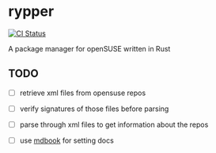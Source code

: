 # rypper

[![CI Status](https://ci.codeberg.org/api/badges/uncomfyhalomacro/rypper/status.svg)][ci-status-link]

A package manager for openSUSE written in Rust


## TODO

- [ ] retrieve xml files from opensuse repos
- [ ] verify signatures of those files before parsing
- [ ] parse through xml files to get information about the repos
- [ ] use [mdbook][mdbook] for setting docs


[mdbook]: https://github.com/rust-lang/mdBook
[ci-status-link]: https://ci.codeberg.org/uncomfyhalomacro/rypper

